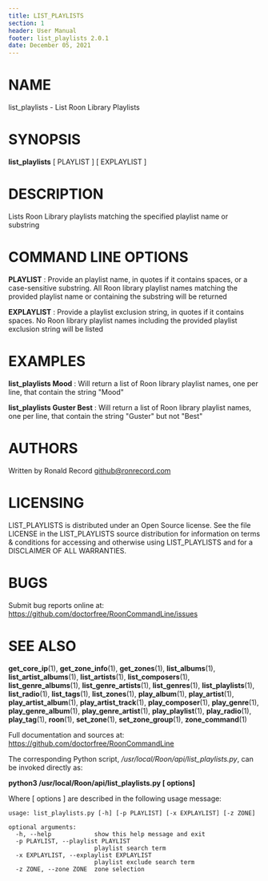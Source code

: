 ```yaml
---
title: LIST_PLAYLISTS
section: 1
header: User Manual
footer: list_playlists 2.0.1
date: December 05, 2021
---
```

# NAME
list_playlists - List Roon Library Playlists

# SYNOPSIS
**list_playlists** [ PLAYLIST ] [ EXPLAYLIST ]

# DESCRIPTION
Lists Roon Library playlists matching the specified playlist name or substring

# COMMAND LINE OPTIONS
**PLAYLIST**
: Provide an playlist name, in quotes if it contains spaces, or a case-sensitive substring. All Roon library playlist names matching the provided playlist name or containing the substring will be returned

**EXPLAYLIST**
: Provide a playlist exclusion string, in quotes if it contains spaces. No Roon library playlist names including the provided playlist exclusion string will be listed

# EXAMPLES
**list_playlists Mood**
: Will return a list of Roon library playlist names, one per line, that contain the string "Mood"

**list_playlists Guster Best**
: Will return a list of Roon library playlist names, one per line, that contain the string "Guster" but not "Best"

# AUTHORS
Written by Ronald Record github@ronrecord.com

# LICENSING
LIST_PLAYLISTS is distributed under an Open Source license.
See the file LICENSE in the LIST_PLAYLISTS source distribution
for information on terms &amp; conditions for accessing and
otherwise using LIST_PLAYLISTS and for a DISCLAIMER OF ALL WARRANTIES.

# BUGS
Submit bug reports online at: https://github.com/doctorfree/RoonCommandLine/issues

# SEE ALSO
**get_core_ip**(1), **get_zone_info**(1), **get_zones**(1), **list_albums**(1), **list_artist_albums**(1), **list_artists**(1), **list_composers**(1), **list_genre_albums**(1), **list_genre_artists**(1), **list_genres**(1), **list_playlists**(1), **list_radio**(1), **list_tags**(1), **list_zones**(1), **play_album**(1), **play_artist**(1), **play_artist_album**(1), **play_artist_track**(1), **play_composer**(1), **play_genre**(1), **play_genre_album**(1), **play_genre_artist**(1), **play_playlist**(1), **play_radio**(1), **play_tag**(1), **roon**(1), **set_zone**(1), **set_zone_group**(1), **zone_command**(1)

Full documentation and sources at: https://github.com/doctorfree/RoonCommandLine

The corresponding Python script, */usr/local/Roon/api/list_playlists.py*,
can be invoked directly as:

**python3 /usr/local/Roon/api/list_playlists.py [ options]**

Where [ options ] are described in the following usage message:

~~~~
usage: list_playlists.py [-h] [-p PLAYLIST] [-x EXPLAYLIST] [-z ZONE]

optional arguments:
  -h, --help            show this help message and exit
  -p PLAYLIST, --playlist PLAYLIST
                        playlist search term
  -x EXPLAYLIST, --explaylist EXPLAYLIST
                        playlist exclude search term
  -z ZONE, --zone ZONE  zone selection
~~~~
